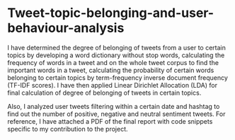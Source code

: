 # Tweet-topic-belonging-and-user-behaviour-analysis
I have determined the degree of belonging of tweets from a user to certain topics by developing a word dictionary without stop words, calculating the frequency of words in a tweet and on the whole tweet corpus to find the important words in a tweet, calculating the probability of certain words belonging to certain topics by term-frequency inverse document frequency (TF-IDF scores). I have then applied Linear Dirichlet Allocation (LDA) for final calculation of degree of belonging of tweets in certain topics.

Also, I analyzed user tweets filtering within a certain date and hashtag to find out the number of positive, negative and neutral sentiment tweets. For reference, I have attached a PDF of the final report with code snippets specific to my contribution to the project.
